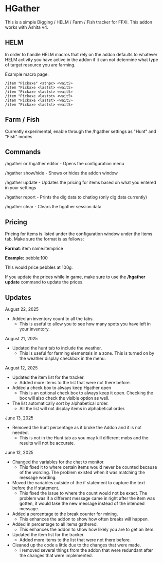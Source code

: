 # HGather
This is a simple Digging / HELM / Farm / Fish tracker for FFXI. This addon works with Ashita v4. 

## HELM
In order to handle HELM macros that rely on <lastst> the addon defaults to whatever HELM activity you have active in the addon if it can not determine what type of target resource you are farming.

Example macro page:
```
/item "Pickaxe" <stnpc> <wait5>
/item "Pickaxe <lastst> <wait5>
/item "Pickaxe <lastst> <wait5>
/item "Pickaxe <lastst> <wait5>
/item "Pickaxe <lastst> <wait5>
/item "Pickaxe <lastst> <wait5>
```

## Farm / Fish
Currently experimental, enable through the /hgather settings as "Hunt" and "Fish" modes.

## Commands
/hgather or /hgather editor - Opens the configuration menu

/hgather show/hide - Shows or hides the addon window

/hgather update - Updates the pricing for items based on what you entered in your settings

/hgather report - Prints the dig data to chatlog (only dig data currently)

/hgather clear - Clears the hgather session data

## Pricing
Pricing for items is listed under the configuration window under the Items tab. Make sure the format is as follows:

**Format**: item name:itemprice

**Example:** pebble:100

This would price pebbles at 100g.

If you update the prices while in game, make sure to use the **/hgather update** command to update the prices.

## Updates 
August 22, 2025
- Added an inventory count to all the tabs.
	- This is useful to allow you to see how many spots you have left in your inventory.

August 21, 2025
- Updated the hunt tab to include the weather.
    - This is useful for farming elementals in a zone. This is turned on by the weather display checkbox in the menu.

August 12, 2025
- Updated the item list for the tracker.
	- Added more items to the list that were not there before. 
- Added a check box to always keep Hgather open
	- This is an optional check box to always keep it open. Checking the box will also check the visible option as well.
- The list automatically sort by alphabetical order.
	- All the list will not display items in alphabetical order. 

June 13, 2025
- Removed the hunt percentage as it broke the Addon and it is not needed.
	- This is not in the Hunt tab as you may kill different mobs and the results will not be accurate.	

June 12, 2025
- Changed the variables for the chat to monitor.
	- This fixed it to where certain items would never be counted because of the wording. The problem existed when it was matching the message wording.
- Moved the variables outside of the if statement to capture the text before the if statement. 
	- This fixed the issue to where the count would not be exact. The problem was if a different message came in right after the item was gotten, it would take the new message instead of the intended message.
- Added a percentage to the break counter for mining.  
	- This enhances the addon to show how often breaks will happen. 
- Added in percentage to all items gathered.
	- This enhances the addon to show how likely you are to get an item. 
- Updated the item list for the tracker.
	- Added more items to the list that were not there before. 
- Cleaned up the code a little due to the changes that were made. 
	- I removed several things from the addon that were redundant after the changes that were implemented.
	


